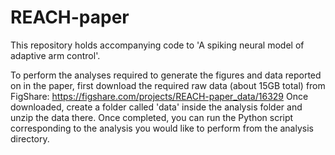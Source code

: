 # REACH-paper

This repository holds accompanying code to 'A spiking neural model of adaptive arm control'.

To perform the analyses required to generate the figures and data reported on in the paper, first download the required raw data (about 15GB total) from FigShare: https://figshare.com/projects/REACH-paper_data/16329
Once downloaded, create a folder called 'data' inside the analysis folder and unzip the data there. Once completed, you can run the Python script corresponding to the analysis you would like to perform from the analysis directory.
